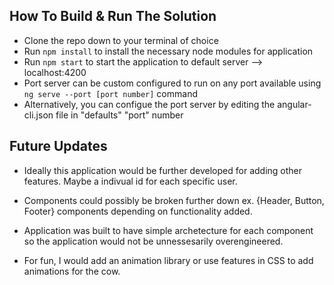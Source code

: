 ## How To Build & Run The Solution

* Clone the repo down to your terminal of choice
* Run `npm install` to install the necessary node modules for application
* Run `npm start` to start the application to default server --> localhost:4200
* Port server can be custom configured to run on any port available using `ng serve --port [port number]` command
* Alternatively, you can configue the port server by editing the angular-cli.json file in "defaults" "port" number

## Future Updates

* Ideally this application would be further developed for adding other features. Maybe a indivual id for each specific user.
* Components could possibly be broken further down ex. {Header, Button, Footer} components depending on functionality added.
* Application was built to have simple archetecture for each component so the application would not be unnessesarily overengineered.

* For fun, I would add an animation library or use features in CSS to add animations for the cow.
